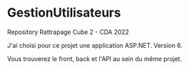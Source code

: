 # GestionUtilisateurs

Repository Rattrapage Cube 2 - CDA 2022

J'ai choisi pour ce projet une application ASP.NET. Version 6. 

Vous trouverez le front, back et l'API au sein du même projet. 

